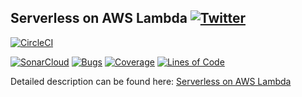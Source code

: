 ## Serverless on AWS Lambda [![Twitter](https://img.shields.io/twitter/follow/piotr_minkowski.svg?style=social&logo=twitter&label=Follow%20Me)](https://twitter.com/piotr_minkowski)

[![CircleCI](https://circleci.com/gh/piomin/sample-serverless-aws-lambda.svg?style=svg)](https://circleci.com/gh/piomin/sample-serverless-aws-lambda)

[![SonarCloud](https://sonarcloud.io/images/project_badges/sonarcloud-black.svg)](https://sonarcloud.io/dashboard?id=piomin_sample-serverless-aws-lambda)
[![Bugs](https://sonarcloud.io/api/project_badges/measure?project=piomin_sample-serverless-aws-lambda&metric=bugs)](https://sonarcloud.io/dashboard?id=piomin_sample-serverless-aws-lambda)
[![Coverage](https://sonarcloud.io/api/project_badges/measure?project=piomin_sample-serverless-aws-lambda&metric=coverage)](https://sonarcloud.io/dashboard?id=piomin_sample-serverless-aws-lambda)
[![Lines of Code](https://sonarcloud.io/api/project_badges/measure?project=piomin_sample-serverless-aws-lambda&metric=ncloc)](https://sonarcloud.io/dashboard?id=piomin_sample-serverless-aws-lambda)

Detailed description can be found here: [Serverless on AWS Lambda](https://piotrminkowski.wordpress.com/2017/06/23/serverless-on-aws-lambda/)